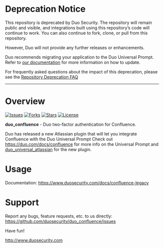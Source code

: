 # Deprecation Notice

This repository is deprecated by Duo Security.  The repository will remain public and visible, and integrations built using this repository’s code will continue to work.  You can also continue to fork, clone, or pull from this repository.

However, Duo will not provide any further releases or enhancements.

Duo recommends migrating your application to the Duo Universal Prompt. Refer to [our documentation](https://duo.com/docs/universal-prompt-update-guide) for more information on how to update.

For frequently asked questions about the impact of this deprecation, please see the [Repository Deprecation FAQ](https://duosecurity.github.io/faq.html)

----

# Overview

[![Issues](https://img.shields.io/github/issues/duosecurity/duo_confluence)](https://github.com/duosecurity/duo_confluence/issues)
[![Forks](https://img.shields.io/github/forks/duosecurity/duo_confluence)](https://github.com/duosecurity/duo_confluence/network/members)
[![Stars](https://img.shields.io/github/stars/duosecurity/duo_confluence)](https://github.com/duosecurity/duo_confluence/stargazers)
[![License](https://img.shields.io/badge/License-View%20License-orange)](https://github.com/duosecurity/duo_confluence/blob/master/LICENSE)

**duo_confluence** - Duo two-factor authentication for Confluence.

Duo has released a new Atlassian plugin that will let you integrate Confluence with the Duo Universal Prompt
Check out https://duo.com/docs/confluence for more info on the Universal Prompt and [duo_universal_atlassian](https://github.com/duosecurity/duo_universal_atlassian) for the new plugin.

# Usage

Documentation: <https://www.duosecurity.com/docs/confluence-legacy>

# Support

Report any bugs, feature requests, etc. to us directly:
<https://github.com/duosecurity/duo_confluence/issues>

Have fun!

<http://www.duosecurity.com>
